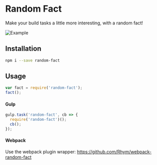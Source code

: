 Random Fact
===========

Make your build tasks a little more interesting, with a random fact!

![Example](https://github.com/Rhym/node-random-fact/blob/master/screenshot.png?raw=true)

Installation
------------

```bash
npm i --save random-fact
```

Usage
-----

```javascript
var fact = require('random-fact');
fact();
```

#### Gulp

```javascript
gulp.task('random-fact', cb => {
  require('random-fact')();
  cb();
});
```

#### Webpack

Use the webpack plugin wrapper: https://github.com/Rhym/webpack-random-fact